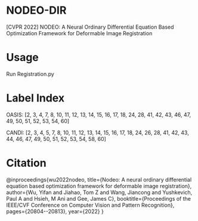 # NODEO-DIR
[CVPR 2022] NODEO: A Neural Ordinary Differential Equation Based Optimization Framework for Deformable Image Registration
# Usage
Run Registration.py

# Label Index 
OASIS: [2, 3, 4, 7, 8, 10, 11, 12, 13, 14, 15, 16, 17, 18, 24, 28, 41, 42, 43, 46, 47, 49, 50, 51, 52, 53, 54, 60]

CANDI: [2, 3, 4, 5, 7, 8, 10, 11, 12, 13, 14, 15, 16, 17, 18, 24, 26, 28, 41, 42, 43, 44, 46, 47, 49, 50, 51, 52, 53, 54, 58, 60]

# Citation
@inproceedings{wu2022nodeo,
  title={Nodeo: A neural ordinary differential equation based optimization framework for deformable image registration},
  author={Wu, Yifan and Jiahao, Tom Z and Wang, Jiancong and Yushkevich, Paul A and Hsieh, M Ani and Gee, James C},
  booktitle={Proceedings of the IEEE/CVF Conference on Computer Vision and Pattern Recognition},
  pages={20804--20813},
  year={2022}
}
